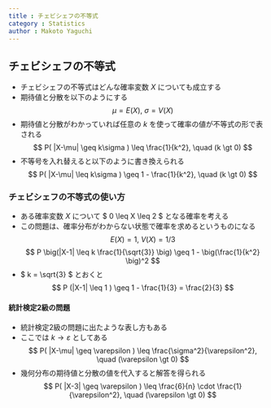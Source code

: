```yaml
---
title : チェビシェフの不等式
category : Statistics
author : Makoto Yaguchi
---
```


## チェビシェフの不等式

- チェビシェフの不等式はどんな確率変数 $X$ についても成立する
- 期待値と分散を以下のようにする
$$ \mu = E(X), \ \sigma = V(X) $$
- 期待値と分散がわかっていれば任意の $k$ を使って確率の値が不等式の形で表される
$$ P( |X-\mu| \geq k\sigma ) \leq \frac{1}{k^2}, \quad (k \gt 0) $$
- 不等号を入れ替えると以下のように書き換えられる
$$ P( |X-\mu| \leq k\sigma ) \geq 1 - \frac{1}{k^2}, \quad (k \gt 0) $$


### チェビシェフの不等式の使い方

- ある確率変数 $X$ について $ 0 \leq X \leq 2 $ となる確率を考える
- この問題は、確率分布がわからない状態で確率を求めるというものになる
$$ E(X) = 1, \ V(X) = 1/3  $$
$$ P \big(|X-1| \leq k \frac{1}{\sqrt{3}} \big) \geq 1 - \big(\frac{1}{k^2} \big)^2 $$
- $ k = \sqrt{3} $ とおくと
$$ P (|X-1| \leq 1 ) \geq 1 - \frac{1}{3} = \frac{2}{3} $$

#### 統計検定2級の問題

- 統計検定2級の問題に出たような表し方もある
- ここでは $k \rightarrow \varepsilon$ としてある 
$$ P( |X-\mu| \geq \varepsilon ) \leq \frac{\sigma^2}{\varepsilon^2}, \quad (\varepsilon \gt 0) $$
- 幾何分布の期待値と分散の値を代入すると解答を得られる
$$ P( |X-3| \geq \varepsilon ) \leq \frac{6}{n} \cdot \frac{1}{\varepsilon^2}, \quad (\varepsilon \gt 0) $$
